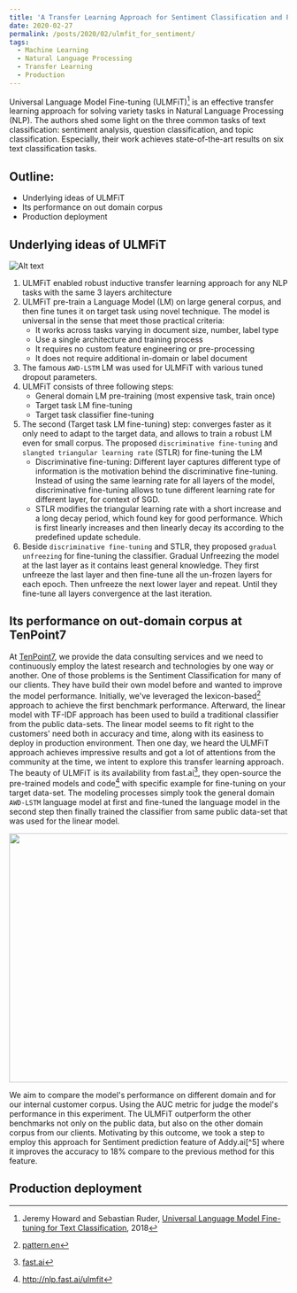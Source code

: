 ```yaml
---
title: 'A Transfer Learning Approach for Sentiment Classification and Production Deployment'
date: 2020-02-27
permalink: /posts/2020/02/ulmfit_for_sentiment/
tags:
  - Machine Learning
  - Natural Language Processing
  - Transfer Learning
  - Production
---
```


Universal Language Model Fine-tuning (ULMFiT)[^1] is an effective transfer learning approach for solving variety tasks in Natural Language Processing (NLP).
The authors shed some light on the three common tasks of text classification: sentiment analysis, question classification, and topic classification.
Especially, their work achieves state-of-the-art results on six text classification tasks.

## Outline:
* Underlying ideas of ULMFiT
* Its performance on out domain corpus
* Production deployment

## Underlying ideas of ULMFiT
![Alt text](https://quandb.github.io/images/ULMFiT_arch_fig.png "ULMFiT Architecture")
1. ULMFiT enabled robust inductive transfer learning approach for any NLP tasks with the same 3 layers architecture
2. ULMFiT pre-train a Language Model (LM) on large general corpus, and then fine tunes it on target task using novel technique. The model is universal in the sense that meet those practical criteria:
    * It works across tasks varying in document size, number, label type
    * Use a single architecture and training process
    * It requires no custom feature engineering or pre-processing
    * It does not require additional in-domain or label document
3. The famous `AWD-LSTM` LM was used for ULMFiT with various tuned dropout parameters.
4. ULMFiT consists of three following steps:
    * General domain LM pre-training (most expensive task, train once)
    * Target task LM fine-tuning
    * Target task classifier fine-tuning
5. The second (Target task LM fine-tuning) step: converges faster as it only need to adapt to the target data, and allows to train a robust LM even for small corpus. The proposed `discriminative fine-tuning` and `slangted triangular learning rate` (STLR) for fine-tuning the LM
    * Discriminative fine-tuning: Different layer captures different type of information is the motivation behind the discriminative fine-tuning. Instead of using the same learning rate for all layers of the model, discriminative fine-tuning allows to tune different learning rate for different layer, for context of SGD.
    * STLR modifies the triangular learning rate with a short increase and a long decay period, which found key for good performance. Which is first linearly increases and then linearly decay its according to the predefined update schedule.
6. Beside `discriminative fine-tuning` and STLR, they proposed `gradual unfreezing` for fine-tuning the classifier.
Gradual Unfreezing the model at the last layer as it contains least general knowledge. They first unfreeze the last layer and then fine-tune all the un-frozen layers for each epoch. Then unfreeze the next lower layer and repeat. Until they fine-tune all layers convergence at the last iteration.


## Its performance on out-domain corpus at TenPoint7
At [TenPoint7](http://www.tenpoint7.com/), we provide the data consulting services and we need to continuously employ the latest research and technologies by one way or another.
One of those problems is the Sentiment Classification for many of our clients. They have build their own model before and wanted to improve the model performance.
Initially, we've leveraged the lexicon-based[^2] approach to achieve the first benchmark performance.
Afterward, the linear model with TF-IDF approach has been used to build a traditional classifier from the public data-sets.
The linear model seems to fit right to the customers' need both in accuracy and time, along with its easiness to deploy in production environment.
Then one day, we heard the ULMFiT approach achieves impressive results and got a lot of attentions from the community at the time,
we intent to explore this transfer learning approach. The beauty of ULMFiT is its availability from fast.ai[^3],
they open-source the pre-trained models and code[^4] with specific example for fine-tuning on your target data-set.
The modeling processes simply took the general domain `AWD-LSTM` language model at first and fine-tuned the
language model in the second step then finally trained the classifier from same public data-set that was used for the linear model.
<!-- ![Alt text](https://quandb.github.io/images/Sentiment_Performance.png "Sentiment Performance") -->
<p align="center">
  <img width="600" height="450" src="https://quandb.github.io/images/Sentiment_Performance.png">
</p>
We aim to compare the model's performance on different domain and for our internal customer corpus. Using the AUC metric for judge the model's performance in this experiment.
The ULMFiT outperform the other benchmarks not only on the public data, but also on the other domain corpus from our clients.
Motivating by this outcome, we took a step to employ this approach for Sentiment prediction feature of Addy.ai[^5]
where it improves the accuracy to 18% compare to the previous method for this feature.

## Production deployment


[^1]: Jeremy Howard and Sebastian Ruder, [Universal Language Model Fine-tuning for Text Classification](https://arxiv.org/abs/1801.06146), 2018
[^2]: [pattern.en](https://www.clips.uantwerpen.be/pages/pattern-en#sentiment)
[^3]: [fast.ai](https://www.fast.ai/)
[^4]: http://nlp.fast.ai/ulmfit
[^5]: [Addy.ai](https://addy.ai/), TenPoint7's data product that specialize for text analytics
